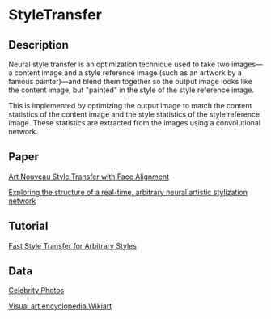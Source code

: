 # StyleTransfer

## Description

Neural style transfer is an optimization technique used to take two images—a content image and a style reference image (such as an artwork by a famous painter)—and blend them together so the output image looks like the content image, but "painted" in the style of the style reference image.

This is implemented by optimizing the output image to match the content statistics of the content image and the style statistics of the style reference image. These statistics are extracted from the images using a convolutional network.

## Paper

[Art Nouveau Style Transfer with Face Alignment](http://cs230.stanford.edu/projects_fall_2019/reports/26261057.pdf)

[Exploring the structure of a real-time, arbitrary neural artistic stylization network](https://arxiv.org/pdf/1705.06830.pdf)

## Tutorial

[Fast Style Transfer for Arbitrary Styles](https://www.tensorflow.org/hub/tutorials/tf2_arbitrary_image_stylization)

## Data

[Celebrity Photos](http://mmlab.ie.cuhk.edu.hk/projects/CelebA.html)

[Visual art encyclopedia Wikiart](https://www.wikiart.org/)
